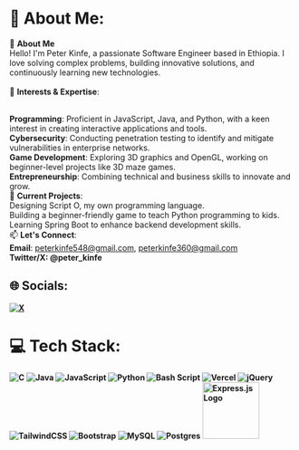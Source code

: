 # 💫 About Me:
👋 <strong>About Me</strong><br>Hello! I'm Peter Kinfe, a passionate Software Engineer based in Ethiopia. I love solving complex problems, building innovative solutions, and continuously learning new technologies.<br><br>🌟 <strong>Interests & Expertise</strong>:

<br><strong>Programming</strong>: Proficient in JavaScript, Java, and Python, with a keen interest in creating interactive applications and tools.<br><strong>Cybersecurity</strong>: Conducting penetration testing to identify and mitigate vulnerabilities in enterprise networks.<br><strong>Game Development</strong>: Exploring 3D graphics and OpenGL, working on beginner-level projects like 3D maze games.<br><strong>Entrepreneurship</strong>: Combining technical and business skills to innovate and grow.<br>🚀 <strong>Current Projects</strong>:<br>Designing Script O, my own programming language.<br>Building a beginner-friendly game to teach Python programming to kids.<br>Learning Spring Boot to enhance backend development skills.<br>📫 <strong>Let's Connect</strong>:<br><strong>Email</strong>: peterkinfe548@gmail.com, peterkinfe360@gmail.com <br><strong>Twitter/X<strong>: @peter_kinfe


## 🌐 Socials:
[![X](https://img.shields.io/badge/X-black.svg?logo=X&logoColor=white)](https://x.com/@peter_kinfe) 

# 💻 Tech Stack:
![C](https://img.shields.io/badge/c-%2300599C.svg?style=for-the-badge&logo=c&logoColor=white) ![Java](https://img.shields.io/badge/java-%23ED8B00.svg?style=for-the-badge&logo=openjdk&logoColor=white) ![JavaScript](https://img.shields.io/badge/javascript-%23323330.svg?style=for-the-badge&logo=javascript&logoColor=%23F7DF1E) ![Python](https://img.shields.io/badge/python-3670A0?style=for-the-badge&logo=python&logoColor=ffdd54) ![Bash Script](https://img.shields.io/badge/bash_script-%23121011.svg?style=for-the-badge&logo=gnu-bash&logoColor=white) ![Vercel](https://img.shields.io/badge/vercel-%23000000.svg?style=for-the-badge&logo=vercel&logoColor=white) ![jQuery](https://img.shields.io/badge/jquery-%230769AD.svg?style=for-the-badge&logo=jquery&logoColor=white) ![TailwindCSS](https://img.shields.io/badge/tailwindcss-%2338B2AC.svg?style=for-the-badge&logo=tailwind-css&logoColor=white) ![Bootstrap](https://img.shields.io/badge/bootstrap-%238511FA.svg?style=for-the-badge&logo=bootstrap&logoColor=white) ![MySQL](https://img.shields.io/badge/mysql-4479A1.svg?style=for-the-badge&logo=mysql&logoColor=white) ![Postgres](https://img.shields.io/badge/postgres-%23316192.svg?style=for-the-badge&logo=postgresql&logoColor=white) <img src="https://upload.wikimedia.org/wikipedia/commons/6/64/Expressjs.png" alt="Express.js Logo" width="100">
